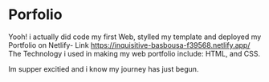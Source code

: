 # Porfolio
Yooh! i actually did code my first Web, stylled my template and deployed my Portfolio on Netlify- Link https://inquisitive-basbousa-f39568.netlify.app/
The Technology i used in making my web portfolio include: HTML, and CSS.

Im supper excitied and i know my journey has just begun.
